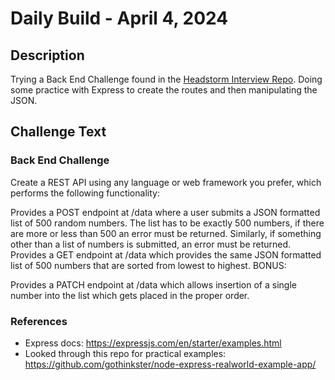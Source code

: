 # Daily Build - April 4, 2024

## Description
Trying a Back End Challenge found in the [Headstorm Interview Repo](https://github.com/Headstorm/Interview/tree/master/challenges#back-end-challenge). Doing some practice with Express to create the routes and then manipulating the JSON.

## Challenge Text

### Back End Challenge
Create a REST API using any language or web framework you prefer, which performs the following functionality:

Provides a POST endpoint at /data where a user submits a JSON formatted list of 500 random numbers. The list has to be exactly 500 numbers, if there are more or less than 500 an error must be returned. Similarly, if something other than a list of numbers is submitted, an error must be returned.
Provides a GET endpoint at /data which provides the same JSON formatted list of 500 numbers that are sorted from lowest to highest.
BONUS:

Provides a PATCH endpoint at /data which allows insertion of a single number into the list which gets placed in the proper order.

### References
+ Express docs: https://expressjs.com/en/starter/examples.html
+ Looked through this repo for practical examples: https://github.com/gothinkster/node-express-realworld-example-app/
